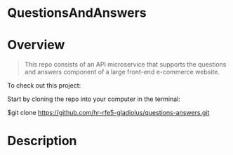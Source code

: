 # QuestionsAndAnswers
# Overview
>This repo consists of an API microservice that supports the questions and answers component of a large front-end e-commerce website.

To check out this project:

Start by cloning the repo into your computer in the terminal:

$git clone https://github.com/hr-rfe5-gladiolus/questions-answers.git

# Description
